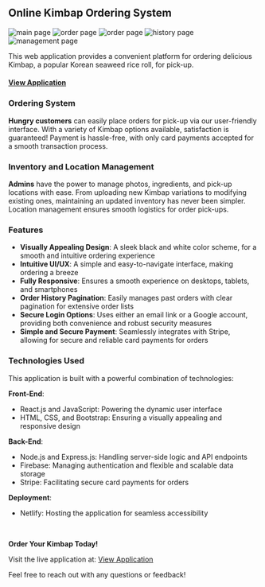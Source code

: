 ## Online Kimbap Ordering System

![main page](/images/screenshot_main.png)
![order page](/images/screenshot_order01.png)
![order page](/images/screenshot_order02.png)
![history page](/images/screenshot_order_history.png)
![management page](/images/screenshot_management.png)

This web application provides a convenient platform for ordering delicious Kimbap, a popular Korean seaweed rice roll, for pick-up.

#### [View Application](https://elly-gimbap.netlify.app/)

### Ordering System

**Hungry customers** can easily place orders for pick-up via our user-friendly interface. With a variety of Kimbap options available, satisfaction is guaranteed! Payment is hassle-free, with only card payments accepted for a smooth transaction process.

### Inventory and Location Management

**Admins** have the power to manage photos, ingredients, and pick-up locations with ease. From uploading new Kimbap variations to modifying existing ones, maintaining an updated inventory has never been simpler. Location management ensures smooth logistics for order pick-ups.

### Features

- **Visually Appealing Design**: A sleek black and white color scheme, for a smooth and intuitive ordering experience
- **Intuitive UI/UX**: A simple and easy-to-navigate interface, making ordering a breeze
- **Fully Responsive**: Ensures a smooth experience on desktops, tablets, and smartphones
- **Order History Pagination**: Easily manages past orders with clear pagination for extensive order lists
- **Secure Login Options**: Uses either an email link or a Google account, providing both convenience and robust security measures
- **Simple and Secure Payment**: Seamlessly integrates with Stripe, allowing for secure and reliable card payments for orders

### Technologies Used

This application is built with a powerful combination of technologies:

**Front-End**:

- React.js and JavaScript: Powering the dynamic user interface
- HTML, CSS, and Bootstrap: Ensuring a visually appealing and responsive design

**Back-End**:

- Node.js and Express.js: Handling server-side logic and API endpoints
- Firebase: Managing authentication and flexible and scalable data storage
- Stripe: Facilitating secure card payments for orders

**Deployment**:

- Netlify: Hosting the application for seamless accessibility

<br />

**Order Your Kimbap Today!**

Visit the live application at: [View Application](https://elly-gimbap.netlify.app/)

Feel free to reach out with any questions or feedback!
